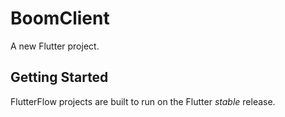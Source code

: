 # BoomClient

A new Flutter project.

## Getting Started

FlutterFlow projects are built to run on the Flutter _stable_ release.
